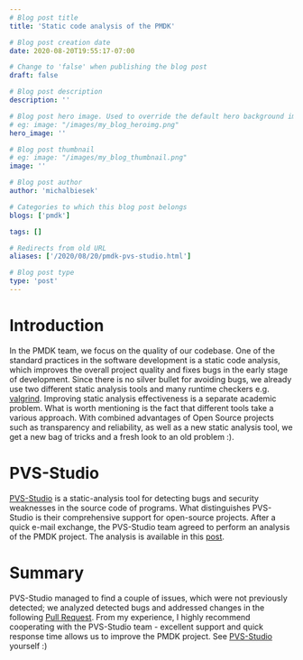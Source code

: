 ```yaml
---
# Blog post title
title: 'Static code analysis of the PMDK'

# Blog post creation date
date: 2020-08-20T19:55:17-07:00

# Change to 'false' when publishing the blog post
draft: false

# Blog post description
description: ''

# Blog post hero image. Used to override the default hero background image.
# eg: image: "/images/my_blog_heroimg.png"
hero_image: ''

# Blog post thumbnail
# eg: image: "/images/my_blog_thumbnail.png"
image: ''

# Blog post author
author: 'michalbiesek'

# Categories to which this blog post belongs
blogs: ['pmdk']

tags: []

# Redirects from old URL
aliases: ['/2020/08/20/pmdk-pvs-studio.html']

# Blog post type
type: 'post'
---
```


# Introduction

In the PMDK team, we focus on the quality of our codebase. One of the
standard practices in the software development is a static code analysis, which
improves the overall project quality and fixes bugs in the early stage of
development. Since there is no silver bullet for avoiding bugs, we already use
two different static analysis tools and many runtime checkers e.g. [valgrind].
Improving static analysis effectiveness is a separate academic problem. What is
worth mentioning is the fact that different tools take a various approach. With
combined advantages of Open Source projects such as transparency and
reliability, as well as a new static analysis tool, we get a new bag of tricks
and a fresh look to an old problem :).

# PVS-Studio

[PVS-Studio][pvs-studio] is a static-analysis tool for detecting bugs and
security weaknesses in the source code of programs. What distinguishes
PVS-Studio is their comprehensive support for open-source projects.
After a quick e-mail exchange, the PVS-Studio team agreed to perform an analysis
of the PMDK project. The analysis is available in this [post][viva64-post].

# Summary 

PVS-Studio managed to find a couple of issues, which were not previously
detected; we analyzed detected bugs and addressed changes in the following
[Pull Request][pr-fix]. From my experience, I highly recommend cooperating with
the PVS-Studio team - excellent support and quick response time allows us to
improve the PMDK project. See [PVS-Studio][pvs-studio] yourself :)

[valgrind]: https://www.youtube.com/watch?v=R2m-wH7W-5U
[pvs-studio]: https://viva64.com/en/pvs-studio/
[viva64-post]: https://viva64.com/en/b/0756/
[pr-fix]: https://github.com/pmem/pmdk/pull/4942